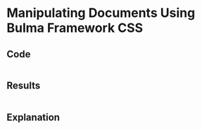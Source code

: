 # Manipulating Documents Using Bulma Framework CSS

## Code
```

```

## Results
```

```

## Explanation
